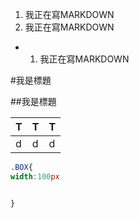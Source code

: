 1. 我正在寫MARKDOWN
1. 我正在寫MARKDOWN
- 1. 我正在寫MARKDOWN

#我是標題

##我是標題

  |T|T|T|
  |-|-|-|
  |d|d|d|


  ```css
.BOX{
width:100px


}

  
 
